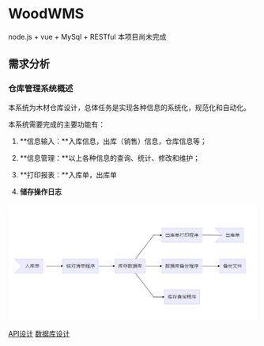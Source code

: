 # WoodWMS
node.js + vue + MySql + RESTful
本项目尚未完成

## 需求分析

### 仓库管理系统概述

本系统为木材仓库设计，总体任务是实现各种信息的系统化，规范化和自动化。

本系统需要完成的主要功能有：

1. **信息输入：**入库信息，出库（销售）信息，仓库信息等；

2. **信息管理：**以上各种信息的查询、统计、修改和维护；

3. **打印报表：**入库单，出库单

4. **储存操作日志**

![image](https://github.com/inntechy/WoodWMS/blob/master/%E4%B8%80%E4%BA%9B%E8%AE%BE%E8%AE%A1%E6%80%9D%E8%B7%AF/image/process.jpg)

[API设计](https://github.com/inntechy/WoodWMS/blob/master/%E4%B8%80%E4%BA%9B%E8%AE%BE%E8%AE%A1%E6%80%9D%E8%B7%AF/RESTful%20API.md)
[数据库设计](https://github.com/inntechy/WoodWMS/blob/master/%E4%B8%80%E4%BA%9B%E8%AE%BE%E8%AE%A1%E6%80%9D%E8%B7%AF/%E6%95%B0%E6%8D%AE%E5%BA%93.md)

